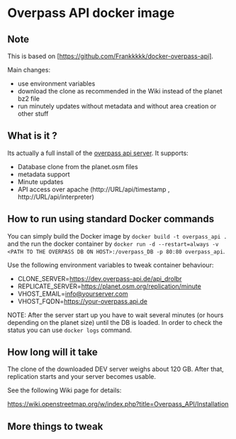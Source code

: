 # Overpass API docker image

## Note

This is based on [https://github.com/Frankkkkk/docker-overpass-api].

Main changes:

- use environment variables
- download the clone as recommended in the Wiki instead of the planet bz2 file
- run minutely updates without metadata and without area creation or other stuff


## What is it ?
Its actually a full install of the [overpass api server](http://overpass-api.de/). It supports:

* Database clone from the planet.osm files
* metadata support
* Minute updates
* API access over apache (http://URL/api/timestamp , http://URL/api/interpreter)

## How to run using standard Docker commands
You can simply build the Docker image by `docker build -t overpass_api .` and the run the docker 
container by `docker run -d --restart=always -v <PATH TO THE OVERPASS DB ON HOST>:/overpass_DB -p 80:80 overpass_api`.

Use the following environment variables to tweak container behaviour:

* CLONE_SERVER=https://dev.overpass-api.de/api_drolbr
* REPLICATE_SERVER=https://planet.osm.org/replication/minute
* VHOST_EMAIL=info@yourserver.com
* VHOST_FQDN=https://your-overpass.api.de


NOTE: After the server start up you have to wait several minutes (or hours depending on the planet size) 
until the DB is loaded. In order to check the status you can use `docker logs` command.


## How long will it take
The clone of the downloaded DEV server weighs about 120 GB.
After that, replication starts and your server becomes usable.

See the following Wiki page for details:

https://wiki.openstreetmap.org/w/index.php?title=Overpass_API/Installation

## More things to tweak
